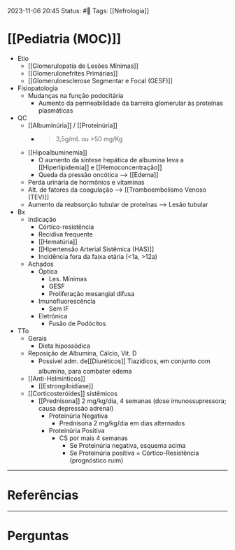 2023-11-06 20:45
Status: #🌱 
Tags: [[Nefrologia]]
<br/>
# [[Pediatria (MOC)]]
- Etio
	- [[Glomerulopatia de Lesões Mínimas]]
	- [[Glomerulonefrites Primárias]]
	- [[Glomeruloesclerose Segmentar e Focal (GESF)]]
- Fisiopatologia
	- Mudanças na função podocitária
		- Aumento da permeabilidade da barreira glomerular às proteínas plasmáticas
- QC
	- [[Albuminúria]] / [[Proteinúria]]
		- > 3,5g/mL ou >50 mg/Kg
	- [[Hipoalbuminemia]]
		- O aumento da síntese hepática de albumina leva a [[Hiperlipidemia]] e [[Hemoconcentração]]
		- Queda da pressão oncótica --> [[Edema]]
	- Perda urinária de hormônios e vitaminas
	- Alt. de fatores da coagulação --> [[Tromboembolismo Venoso (TEV)]]
	- Aumento da reabsorção tubular de proteínas --> Lesão tubular
- Bx
	- Indicação
		- Córtico-resistência
		- Recidiva frequente
		- [[Hematúria]]
		- [[Hipertensão Arterial Sistêmica (HAS)]]
		- Incidência fora da faixa etária (<1a, >12a)
	- Achados
		- Óptica
			- Les. Mínimas
			- GESF
			- Proliferação mesangial difusa
		- Imunofluorescência
			- Sem IF
		- Eletrônica
			- Fusão de Podócitos
- TTo
	- Gerais
		- Dieta hipossódica
	- Reposição de Albumina, Cálcio, Vit. D
		- Possível adm. de[[Diuréticos]] Tiazídicos, em conjunto com albumina, para combater edema
	- [[Anti-Helmínticos]]
		- [[Estrongiloidíase]]
	- [[Corticosteróides]] sistêmicos
		- [[Prednisona]] 2 mg/kg/dia, 4 semanas (dose imunossupressora; causa depressão adrenal)
			- Proteinúria Negativa
				- Prednisona 2 mg/kg/dia em dias alternados
			- Proteinúria Positiva
				- CS por mais 4 semanas
					- Se Proteinúria negativa, esquema acima
					- Se Proteinúria positiva = Córtico-Resistência (prognóstico ruim)
____
# Referências
---
# Perguntas

